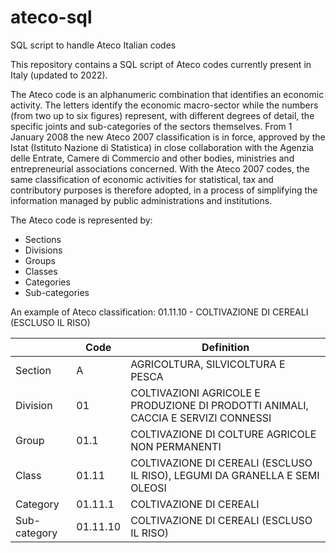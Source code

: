 # ateco-sql
SQL script to handle Ateco Italian codes

This repository contains a SQL script of Ateco codes currently present in Italy (updated to 2022).

The Ateco code is an alphanumeric combination that identifies an economic activity. The letters identify the economic macro-sector while the numbers (from two up to six figures) represent, with different degrees of detail, the specific joints and sub-categories of the sectors themselves. From 1 January 2008 the new Ateco 2007 classification is in force, approved by the Istat (Istituto Nazione di Statistica) in close collaboration with the Agenzia delle Entrate, Camere di Commercio and other bodies, ministries and entrepreneurial associations concerned. With the Ateco 2007 codes, the same classification of economic activities for statistical, tax and contributory purposes is therefore adopted, in a process of simplifying the information managed by public administrations and institutions.

The Ateco code is represented by:
- Sections
- Divisions
- Groups
- Classes
- Categories
- Sub-categories

An example of Ateco classification: 01.11.10 - COLTIVAZIONE DI CEREALI (ESCLUSO IL RISO)

| &nbsp; | Code	| Definition
| ------------- | ------------- | ------------- |
| Section	| A	| AGRICOLTURA, SILVICOLTURA E PESCA
| Division	| 01	| COLTIVAZIONI AGRICOLE E PRODUZIONE DI PRODOTTI ANIMALI, CACCIA E SERVIZI CONNESSI
| Group	| 01.1 | COLTIVAZIONE DI COLTURE AGRICOLE NON PERMANENTI
| Class	| 01.11	| COLTIVAZIONE DI CEREALI (ESCLUSO IL RISO), LEGUMI DA GRANELLA E SEMI OLEOSI
| Category	| 01.11.1	| COLTIVAZIONE DI CEREALI
| Sub-category	| 01.11.10	| COLTIVAZIONE DI CEREALI (ESCLUSO IL RISO)
